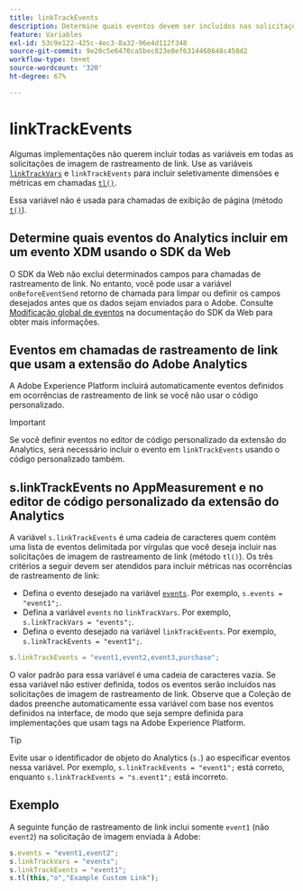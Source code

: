 ```yaml
---
title: linkTrackEvents
description: Determine quais eventos devem ser incluídos nas solicitações de imagem de rastreamento de link.
feature: Variables
exl-id: 53c9e122-425c-4ec3-8a32-96e4d112f348
source-git-commit: 9e20c5e6470ca5bec823e8ef6314468648c458d2
workflow-type: tm+mt
source-wordcount: '320'
ht-degree: 67%

---
```


# linkTrackEvents

Algumas implementações não querem incluir todas as variáveis em todas as solicitações de imagem de rastreamento de link. Use as variáveis [`linkTrackVars`](linktrackvars.md) e `linkTrackEvents` para incluir seletivamente dimensões e métricas em chamadas [`tl()`](../functions/tl-method.md).

Essa variável não é usada para chamadas de exibição de página (método [`t()`](../functions/t-method.md)).

## Determine quais eventos do Analytics incluir em um evento XDM usando o SDK da Web

O SDK da Web não exclui determinados campos para chamadas de rastreamento de link. No entanto, você pode usar a variável `onBeforeEventSend` retorno de chamada para limpar ou definir os campos desejados antes que os dados sejam enviados para o Adobe. Consulte [Modificação global de eventos](https://experienceleague.adobe.com/docs/experience-platform/edge/fundamentals/tracking-events.html#modifying-events-globally) na documentação do SDK da Web para obter mais informações.

## Eventos em chamadas de rastreamento de link que usam a extensão do Adobe Analytics

A Adobe Experience Platform incluirá automaticamente eventos definidos em ocorrências de rastreamento de link se você não usar o código personalizado.

>[!IMPORTANT]
>
>Se você definir eventos no editor de código personalizado da extensão do Analytics, será necessário incluir o evento em `linkTrackEvents` usando o código personalizado também.

## s.linkTrackEvents no AppMeasurement e no editor de código personalizado da extensão do Analytics

A variável `s.linkTrackEvents` é uma cadeia de caracteres quem contém uma lista de eventos delimitada por vírgulas que você deseja incluir nas solicitações de imagem de rastreamento de link (método `tl()`). Os três critérios a seguir devem ser atendidos para incluir métricas nas ocorrências de rastreamento de link:

* Defina o evento desejado na variável [`events`](../page-vars/events/events-overview.md). Por exemplo, `s.events = "event1";`.
* Defina a variável `events` no `linkTrackVars`. Por exemplo, `s.linkTrackVars = "events";`.
* Defina o evento desejado na variável `linkTrackEvents`. Por exemplo, `s.linkTrackEvents = "event1";`.

```js
s.linkTrackEvents = "event1,event2,event3,purchase";
```

O valor padrão para essa variável é uma cadeia de caracteres vazia. Se essa variável não estiver definida, todos os eventos serão incluídos nas solicitações de imagem de rastreamento de link. Observe que a Coleção de dados preenche automaticamente essa variável com base nos eventos definidos na interface, de modo que seja sempre definida para implementações que usam tags na Adobe Experience Platform.

>[!TIP]
>
>Evite usar o identificador de objeto do Analytics (`s.`) ao especificar eventos nessa variável. Por exemplo, `s.linkTrackEvents = "event1";` está correto, enquanto `s.linkTrackEvents = "s.event1";` está incorreto.

## Exemplo

A seguinte função de rastreamento de link inclui somente `event1` (não `event2`) na solicitação de imagem enviada à Adobe:

```js
s.events = "event1,event2";
s.linkTrackVars = "events";
s.linkTrackEvents = "event1";
s.tl(this,"o","Example Custom Link");
```
